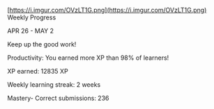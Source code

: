 [https://i.imgur.com/OVzLT1G.png](https://i.imgur.com/OVzLT1G.png)
Weekly Progress

APR 26 - MAY 2

Keep up the good work!
	
Productivity: You earned more XP than 98% of learners!

XP earned: 12835 XP

Weekly learning streak: 2 weeks
	
Mastery- Correct submissions: 236
